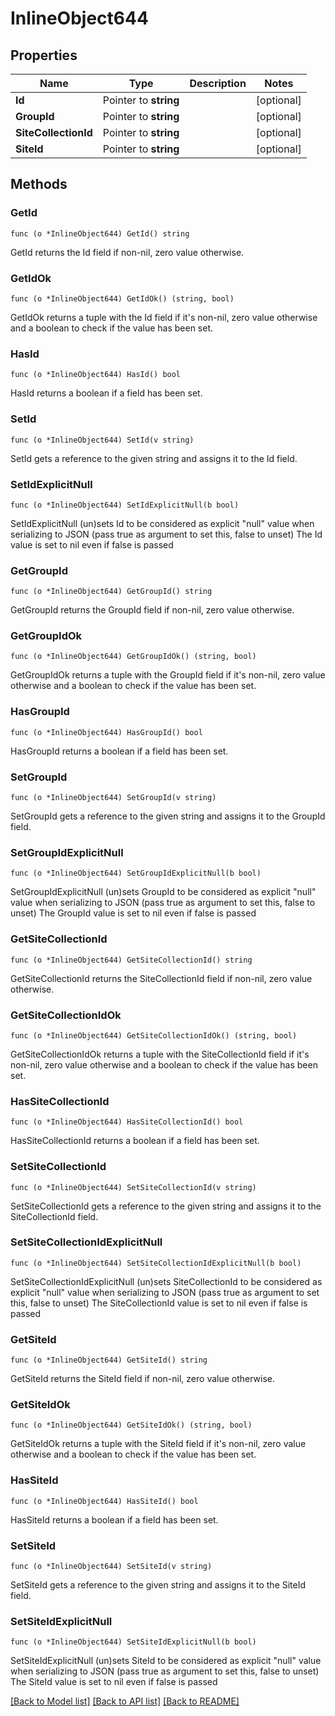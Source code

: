 # InlineObject644

## Properties

Name | Type | Description | Notes
------------ | ------------- | ------------- | -------------
**Id** | Pointer to **string** |  | [optional] 
**GroupId** | Pointer to **string** |  | [optional] 
**SiteCollectionId** | Pointer to **string** |  | [optional] 
**SiteId** | Pointer to **string** |  | [optional] 

## Methods

### GetId

`func (o *InlineObject644) GetId() string`

GetId returns the Id field if non-nil, zero value otherwise.

### GetIdOk

`func (o *InlineObject644) GetIdOk() (string, bool)`

GetIdOk returns a tuple with the Id field if it's non-nil, zero value otherwise
and a boolean to check if the value has been set.

### HasId

`func (o *InlineObject644) HasId() bool`

HasId returns a boolean if a field has been set.

### SetId

`func (o *InlineObject644) SetId(v string)`

SetId gets a reference to the given string and assigns it to the Id field.

### SetIdExplicitNull

`func (o *InlineObject644) SetIdExplicitNull(b bool)`

SetIdExplicitNull (un)sets Id to be considered as explicit "null" value
when serializing to JSON (pass true as argument to set this, false to unset)
The Id value is set to nil even if false is passed
### GetGroupId

`func (o *InlineObject644) GetGroupId() string`

GetGroupId returns the GroupId field if non-nil, zero value otherwise.

### GetGroupIdOk

`func (o *InlineObject644) GetGroupIdOk() (string, bool)`

GetGroupIdOk returns a tuple with the GroupId field if it's non-nil, zero value otherwise
and a boolean to check if the value has been set.

### HasGroupId

`func (o *InlineObject644) HasGroupId() bool`

HasGroupId returns a boolean if a field has been set.

### SetGroupId

`func (o *InlineObject644) SetGroupId(v string)`

SetGroupId gets a reference to the given string and assigns it to the GroupId field.

### SetGroupIdExplicitNull

`func (o *InlineObject644) SetGroupIdExplicitNull(b bool)`

SetGroupIdExplicitNull (un)sets GroupId to be considered as explicit "null" value
when serializing to JSON (pass true as argument to set this, false to unset)
The GroupId value is set to nil even if false is passed
### GetSiteCollectionId

`func (o *InlineObject644) GetSiteCollectionId() string`

GetSiteCollectionId returns the SiteCollectionId field if non-nil, zero value otherwise.

### GetSiteCollectionIdOk

`func (o *InlineObject644) GetSiteCollectionIdOk() (string, bool)`

GetSiteCollectionIdOk returns a tuple with the SiteCollectionId field if it's non-nil, zero value otherwise
and a boolean to check if the value has been set.

### HasSiteCollectionId

`func (o *InlineObject644) HasSiteCollectionId() bool`

HasSiteCollectionId returns a boolean if a field has been set.

### SetSiteCollectionId

`func (o *InlineObject644) SetSiteCollectionId(v string)`

SetSiteCollectionId gets a reference to the given string and assigns it to the SiteCollectionId field.

### SetSiteCollectionIdExplicitNull

`func (o *InlineObject644) SetSiteCollectionIdExplicitNull(b bool)`

SetSiteCollectionIdExplicitNull (un)sets SiteCollectionId to be considered as explicit "null" value
when serializing to JSON (pass true as argument to set this, false to unset)
The SiteCollectionId value is set to nil even if false is passed
### GetSiteId

`func (o *InlineObject644) GetSiteId() string`

GetSiteId returns the SiteId field if non-nil, zero value otherwise.

### GetSiteIdOk

`func (o *InlineObject644) GetSiteIdOk() (string, bool)`

GetSiteIdOk returns a tuple with the SiteId field if it's non-nil, zero value otherwise
and a boolean to check if the value has been set.

### HasSiteId

`func (o *InlineObject644) HasSiteId() bool`

HasSiteId returns a boolean if a field has been set.

### SetSiteId

`func (o *InlineObject644) SetSiteId(v string)`

SetSiteId gets a reference to the given string and assigns it to the SiteId field.

### SetSiteIdExplicitNull

`func (o *InlineObject644) SetSiteIdExplicitNull(b bool)`

SetSiteIdExplicitNull (un)sets SiteId to be considered as explicit "null" value
when serializing to JSON (pass true as argument to set this, false to unset)
The SiteId value is set to nil even if false is passed

[[Back to Model list]](../README.md#documentation-for-models) [[Back to API list]](../README.md#documentation-for-api-endpoints) [[Back to README]](../README.md)



